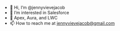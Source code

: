 - 👋 Hi, I’m @jennyvievejacob
- 👀 I’m interested in Salesforce
- 🌱 Apex, Aura, and LWC
- 📫 How to reach me at jennyvievejacob@gmail.com

<!---
jennyvievejacob/jennyvievejacob is a ✨ special ✨ repository because its `README.md` (this file) appears on your GitHub profile.
You can click the Preview link to take a look at your changes.
--->
